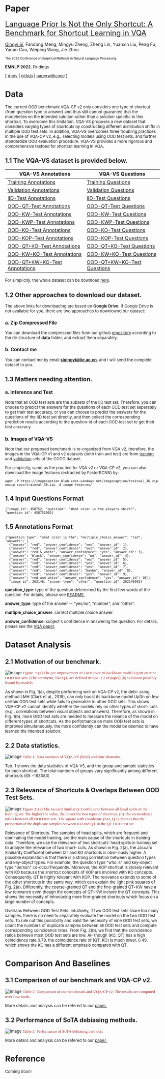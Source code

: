# Paper
<!-- <img align="left" src="https://github.com/PhoebusSi/VQA-VS-homepage/raw/main/VS.jpg" width = "155" height = "85"/>
&emsp;**Language Prior Is Not the Only Shortcut: A Benchmark for Shortcut Learning in VQA**    
&emsp;[<font size=2>Qingyi Si</font>](https://phoebussi.github.io/siqingyi/)<font size=2>, Fandong Meng, Mingyu Zheng, Zheng Lin</font> 
&emsp;<font size=2>Yuanxin Liu，Peng Fu, Yanan Cao, Weiping Wang, Jie Zhou</font> 
<!-- &emsp;<font size=2>Institute of Information Engineering, Chinese Academy of Sciences</font>  -->
[<font size=5>Language Prior Is Not the Only Shortcut: A Benchmark for Shortcut Learning in VQA</font>](https://arxiv.org/abs/2210.04692)  

[Qingyi Si](https://phoebussi.github.io/siqingyi/), Fandong Meng, Mingyu Zheng, Zheng Lin, Yuanxin Liu, Peng Fu, Yanan Cao, Weiping Wang, Jie Zhou

<!-- <font size=2>Institute of Information Engineering, Chinese Academy of Sciences</font> -->

<font size=1 color=black>The 2022 Conference on Empirical Methods in Natural Language Processing</font> <font size=2>
   
**EMNLP’2022**, Findings

   [ [Arxiv](https://arxiv.org/abs/2210.04692) \| [github](https://github.com/PhoebusSi/VQA-VS) \| [paperwithcode](https://paperswithcode.com/dataset/vqa-vs) \]

# Data
The current OOD benchmark VQA-CP v2 only considers one type of shortcut (from question type to answer) and thus still cannot guarantee that the modelrelies on the intended solution rather than a solution specific to this shortcut. To overcome this limitation, VQA-VS proposes a new dataset that considers varying types of shortcuts by constructing different distribution shifts in multiple OOD test sets. In addition, VQA-VS overcomes three troubling practices in the use of VQA-CP v2, e.g., selecting models using OOD test sets, and further standardize OOD evaluation procedure. VQA-VS provides a more rigorous and comprehensive testbed for shortcut learning in VQA. 

## 1.1  The VQA-VS dataset is provided below.
<!-- <font face="黑体" color=green size=2>VQA-VS Annotations</font>｜ <font face="黑体" color=green size=2>VQA-VS Questions</font> -->
<!-- <font face="黑体" color=green size=2>VQA-VS Annotations</font>  |     <font face="黑体" color=green size=2>VQA-VS Questions</font>  -->
**VQA-VS Annotations** | **VQA-VS Questions**
-|-
[Training Annotations](https://drive.google.com/file/d/1gDIUlSFHUKDpP5rYrIL3y8ER-RFmawbv/view?usp=sharing) | [Training Questions](https://drive.google.com/file/d/1VtPYUq7bSpozAvEYFiBewppQSiBDcSu2/view?usp=sharing)
[Validation Annotations](https://drive.google.com/file/d/1_1fPVpdwdCzYjcQNhj9Cln9btTXI-mov/view?usp=sharing) | [Validation Questions](https://drive.google.com/file/d/17sxbQFow3I-cSiwyVcmQ9AdlUDBKp1uM/view?usp=sharing)
[IID-Test Annotations](https://drive.google.com/file/d/1aNlIQBQ5mIF9M8dQ55UOxbw46sAiwYo4/view?usp=sharing) | [IID-Test Questions](https://drive.google.com/file/d/1Bn1jkyBWONGHFrAM8rh6L8NDdIVe7j5v/view?usp=sharing)
[OOD-QT-Test Annotations](https://drive.google.com/file/d/1q928zVC0M14rWkuk9hLymW9RddD58bV4/view?usp=sharing) | [OOD-QT-Test Questions](https://drive.google.com/file/d/1ONNpoYpqbqXS1kyGkS09Hq8m1OVCKfqt/view?usp=sharing)
[OOD-KW-Test Annotations](https://drive.google.com/file/d/19AzV4Q4X8_zITbAkFUBSOzbGIrA3Pxo3/view?usp=sharing) | [OOD-KW-Test Questions](https://drive.google.com/file/d/1wbrj7NfXugQqgvI03XFm_cm325Bn0k0H/view?usp=sharing)
[OOD-KWP-Test Annotations](https://drive.google.com/file/d/1Z0Ga2SXkIwkWibpX12MBOFo5SGvr1Yu4/view?usp=sharing) | [OOD-KWP-Test Questions](https://drive.google.com/file/d/1bhVr54lqHO9rQM8vKh3Z2F3G9d98M5hr/view?usp=sharing)
[OOD-KO-Test Annotations](https://drive.google.com/file/d/1gbJJhAoCGlbK3lPeaPgTGwvDFLgEO-1q/view?usp=sharing) | [OOD-KO-Test Questions](https://drive.google.com/file/d/1d-M4qBAwSpDaLnh2gjO61B_gspmzCNO7/view?usp=sharing)
[OOD-KOP-Test Annotations](https://drive.google.com/file/d/1PGsvmGLO5kyn-pqqPtsKPcK2vlaFwW_Y/view?usp=sharing) | [OOD-KOP-Test Questions](https://drive.google.com/file/d/14Cj03Xkpa0J8DcN_UShQW8ZMZuLvlOSC/view?usp=sharing)
[OOD-QT+KO-Test Annotations](https://drive.google.com/file/d/1J_YoK-miWtxGQs-lrR85WiSFzcneUTKN/view?usp=sharing) | [OOD-QT+KO-Test Questions](https://drive.google.com/file/d/1RW-7ZsE50zN83OJnMs5SrPIxIagkfew-/view?usp=sharing)
[OOD-KW+KO-Test Annotations](https://drive.google.com/file/d/1jK35yUPVNhSKIHJgOVRzO-96QPgcQORA/view?usp=sharing) | [OOD-KW+KO-Test Questions](https://drive.google.com/file/d/13N0_sow6xOLzmz_OEgAiqgAKBbwo0y-d/view?usp=sharing)
[OOD-QT+KW+KO-Test Annotations](https://drive.google.com/file/d/1V1IgxbQsJ17c5gcy5K0gW-hOFdPgr6-H/view?usp=sharing) | [OOD-QT+KW+KO-Test Questions](https://drive.google.com/file/d/1dwrG9apK64TfY3L9zNHfkYYu0RZC_kBY/view?usp=sharing)

For simplicity, the whole dataset can be download [here](https://drive.google.com/drive/folders/1i6xqke5X5GoQ8YGoNcs3rtMsDtgs4OLG?usp=sharing).

## 1.2  Other approaches to download our dataset.
The above links for downloading are based on **Google Drive**. If Google Drive is not avaliable for you, there are two approaches to downlownd our dataset:
### a. Zip Compressed File
You can download the compressed files from our github [repository](https://github.com/PhoebusSi/VQA-VS/tree/main/data) according to the dir structure of **data** folder, and extract them separately.
### b. Contact me
You can contact me by email **siqingyi@iie.ac.cn**, and I will send the complete dataset to you.

## 1.3  Matters needing attention.
### a. Inference and Test
Note that all OOD test sets are the subsets of the IID test set. Therefore, you can choose to predict the answers for the questions of each OOD test set seperately to get their test accuracy, or you can choose to predict the answers for the questions of the IID test set directly, and then collect the corresponding prediction results according to the question-id of each OOD test set to get their test accuracy.
### b. Images of VQA-VS
Note that our proposed benchmark is re-organized from VQA v2, therefore, the images in the VQA-CP v1 and v2 datasets (both train and test) are from [training](http://images.cocodataset.org/zips/train2014.zip) and [validation](http://images.cocodataset.org/zips/val2014.zip) sets of the COCO dataset.

For simplicity, same as the practice for VQA v2 or VQA-CP v2, you can also download the image features (extracted by FasterRCNN) by:
```
wget -P https://imagecaption.blob.core.windows.net/imagecaption/trainval_36.zip
unzip coco/trainval_36.zip -d image_features/
```

## 1.4  Input Questions Format
```
{"image_id": 458752, "question": "What color is the players shirt?", "question_id": 458752002}
```
## 1.5  Annotations Format
```
{"question_type": "what color is the", "multiple_choice_answer": "red", 
"answers": [
  {"answer": "red", "answer_confidence": "yes", "answer_id": 1}, 
  {"answer": "red", "answer_confidence": "yes", "answer_id": 2}, 
  {"answer": "red & white", "answer_confidence": "yes", "answer_id": 3}, 
  {"answer": "black", "answer_confidence": "no", "answer_id": 4}, 
  {"answer": "red", "answer_confidence": "yes", "answer_id": 5}, 
  {"answer": "red", "answer_confidence": "yes", "answer_id": 6}, 
  {"answer": "red", "answer_confidence": "yes", "answer_id": 7}, 
  {"answer": "red", "answer_confidence": "maybe", "answer_id": 8}, 
  {"answer": "red", "answer_confidence": "yes", "answer_id": 9}, 
  {"answer": "red and white", "answer_confidence": "yes", "answer_id": 10}], 
  "image_id": 262146, "answer_type": "other", "question_id": 262146002}
```
**question_type**: type of the question determined by the first few words of the question. For details, please see [README.](https://github.com/VT-vision-lab/VQA/raw/master/README.md)

**answer_type**: type of the answer -- "yes/no", "number", and "other".

**multiple_choice_answer**: correct multiple choice answer.

**answer_confidence**: subject's confidence in answering the question. For details, please see the [VQA paper.](http://arxiv.org/pdf/1505.00468v6.pdf)

# Dataset Analysis
## 2.1  Motivation of our benchmark.
![image](https://github.com/PhoebusSi/VQA-VS/raw/main/figures/motivations.jpg)
<font face="黑体" color=brown size=2>Figure 1: (a) The acc improvement of LMH over its backbone model UpDn on nine OOD test sets. (The acronyms, like QT, are defined in Sec. 3.2 of paper) (b) Solutions possibly learnd by models.</font>

   
As shown in Fig. 1(a), despite performing well on VQA-CP v2, the debi- asing method LMH (Clark et al., 2019), can only boost its backbone model UpDn on few certain OOD test sets while fails to generalize to other OOD sets. This shows VQA-CP v2 cannot identify whether the models rely on other types of short- cuts (e.g., correlations between visual objects and answers). Therefore, as shown in Fig. 1(b), more OOD test sets are needed to measure the reliance of the model on different types of shortcuts. As the performance on more OOD test sets is improved simultaneously, the more confidently can the model be deemed to have learned the intended solution.

## 2.2  Data statistics.
![image](https://github.com/PhoebusSi/VQA-VS/raw/main/figures/data-statistics.jpg)
<font face="黑体" color=brown size=2>Table 1: Data statistics of VQA-VS (bold) and nine shortcuts.</font>

   
Tab. 1 shows the data statistics of VQA-VS, and the group and sample statistics for each shortcut. The total numbers of groups vary significantly among different shortcuts (65 ~183683).


## 2.3  Relevance of Shortcuts & Overlaps Between OOD Test Sets.
![image](https://github.com/PhoebusSi/VQA-VS/raw/main/figures/relevance-overlaps.jpg)
<font face="黑体" color=brown size=2>Figure 2: (a) The Jaccard Similarity Coefficients between all head splits of the training set. The higher the value, the closer the two types of shortcuts. (b) The co-incidence ratios between all OOD test sets. The square with coordinate (KO, QT) denotes that the proportion of the duplicate samples between KO and QT in the QT OOD test set.</font>
   

Relevance of Shortcuts. The samples of head splits, which are frequent and dominating the model training, are the main cause of the shortcuts in training data. Therefore, we use the relevance of two shortcuts’ head splits in training set to analyze the relevance of two short- cuts. As shown in Fig. 2(a), the Jaccard Simliarity Coefficient between QT and KO shortcuts is obvi- ously higher. A possible explanation is that there is a strong correlation between question types and key-object types. For example, the question type "who is" and key-object type "person" co-occurfrequently. Moreover, the KOP shortcut is closely relevant with KO because the shortcut concepts of KOP are involved with KO concepts. Consequently, QT is highly relevant with KOP. The relevance extends to some of the other shortcuts in the same way, which can explain the light pink squares of Fig. 2(a). Differently, the coarse-grained QT and the fine-grained QT+KW have a low relevance even though the concepts of QT+KW include the QT concepts. This shows the necessity of introducing more fine-grained shortcuts which focus on a large number of concepts. 

Overlaps Between OOD Test Sets. Intuitively, if two OOD test sets share too many samples, there is no need to separately evaluate the model on the two OOD test sets. To rule out this possibility and valid the necessity of nine OOD test sets, we count the numbers of duplicate samples between all OOD test sets and compute corresponding coincidence rates. From Fig. 2(b), we find that the coincidence ratios between most OOD test sets are low. Al- though (KO, QT) has a high coincidence rate 0.79, the coincidence rate of (QT, KO) is much lower, 0.49, which shows the KO has a different emphasis compared with QT.

# Comparison And Baselines
## 3.1  Comparison of our benchmark and VQA-CP v2.
![image](https://github.com/PhoebusSi/VQA-VS/raw/main/figures/comparison.jpg)
<font face="黑体" color=brown size=2>Table 2: Comparison of our benchmark and VQA-CP v2. The results are computed over four seeds.</font>

   
More details and analysis can be refered to our [paper.](https://arxiv.org/abs/2210.04692)


## 3.2  Performance of SoTA debiasing methods.
![image](https://github.com/PhoebusSi/VQA-VS/raw/main/figures/sotas.jpg)
<font face="黑体" color=brown size=2>Table 3: Performance of SoTA debiasing methods.</font>
   

More details and analysis can be refered to our [paper.](https://arxiv.org/abs/2210.04692)


# Reference
Coming Soon!



